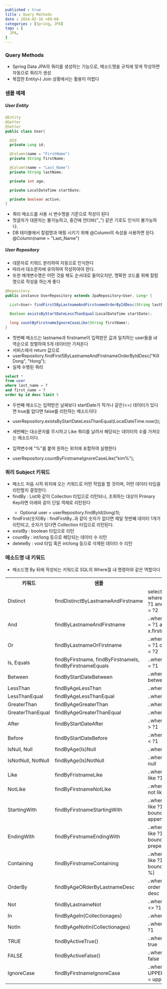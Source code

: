 ```yaml
---
published : true
title : Query Methods
date : 2024-02-16 +09:00
categories : [Spring, JPA]
tags : [
  JPA,
]
---
```

<!-- ![](/assets/img/Spring/aaaa.png){:style="border:1px solid #eaeaea; border-radius: 7px; padding: 0px;" } -->
<!-- ![](/assets/img/alg/4-1.png){:style="width:1000px" } -->

### Query Methods
- Spring Data JPA의 쿼리를 생성하는 기능으로, 메소드명을 규칙에 맞게 작성하면 자동으로 쿼리가 생성
- 복잡한 Entity나 Join 상황에서는 활용이 어렵다

### 샘플 예제

##### User Entity

```java
@Entity
@Getter
@Setter
public class User{

  @Id
  private Long id;

  @Column(name = "FirstName")
  private String firstName;

  @Column(name = "Last_Name")
  private String lastName;

  private int age;

  private LocalDateTime startDate;

  private boolean active;
}
```

- 쿼리 메소드를 사용 시 변수명을 기준으로 작성이 된다
- 첫글자가 대문자는 불가능하고, 중간에 언더바("_") 같은 기호도 인식이 불가능하다.
- DB 테이블에서 칼럼명과 매핑 시키기 위해 @Column의 속성을 사용하면 된다. @Column(name = "Last_Name")

##### User Repository

- 대문자로 키워드 분리하여 자동으로 인식한다
- 따라서 대소문자에 유의하여 작성하여야 한다.
- 또한 매개변수명은 어떤 것을 해도 순서대로 들어오지만, 명확한 코드를 위해 칼럼명으로 작성을 하는게 좋다

```java
@Repository
public instance UserRepository extends JpaRepository<User, Long> {

  List<User> findFirst5ByLastnameAndFirstnameOrderByIdDesc(String lastName, String firstName);

  Boolean existsByStartDateLessThanEqual(LocalDateTime startDate);

  long countByFirstnameIgnoreCaseLike(String firstName);
}
```

- 첫번째 메소드는 lastname과 firstname이 입력받은 값과 일치하는 user들을 id 역순으로 정렬하여 5개 데이터만 가져온다
- 서비스에서 return 값으로 
- userRepository.findFirst5ByLastnameAndFirstnameOrderByIdDesc("KillDong", "Hong");
- 실제 수행된 쿼리

```sql
select *
from user
where last_name = ?
and first_name = ?
order by id desc limit 5
```

- 두번째 메소드는 입력받은 날짜보다 startDate가 적거나 같은(<=) 데이터가 있다면 true를 없다면 false를 리턴하는 메소드이다
- userRepository.existsByStartDateLessThanEqual(LocalDateTime.now());

- 세번째는 대소문자를 무시하고 Like 쿼리를 날려서 해당되는 데이터의 수를 가져오는 메소드이다.
- 입력변수에 "%"를 붙여 원하는 위치에 포함하여 실행한다
- userRepository.countByFirstnameIgnoreCaseLike("kim%");

### 쿼리 Subject 키워드
- 메소드 처음 시작 위치에 오는 키워드로 어떤 작업을 할 것이며, 어떤 데이터 타입을 리턴할지 결정한다.
- findBy : List<User>와 같이 Collection 타입으로 리턴되나, 조회하는 대상이 Primary Key라면 아래와 같이 단일 객체로 리턴된다
  - Optional<User> user = userRepository.findById((long)1);
- findFirst(숫자)By : findFirstBy..과 같이 숫자가 없다면 제일 첫번째 데이터 1개가 리턴되고, 숫자가 있다면 Collection 타입으로 리턴된다.
- existBy : boolean 타입으로 리턴
- countBy : int/long 등으로 해당되는 데이터 수 리턴
- deleteBy : void 타입 혹은 int/long 등으로 삭제된 데이터 수 리턴

### 메소드명 내 키워드
- 메소드명 By 뒤에 작성되는 키워드로 SQL의 Where절 내 명령어와 같은 역할이다
<table>
  <tr>
    <th>키워드</th>
    <th>샘플</th>
    <th>JPQL</th>

  <tr>
    <td>Distinct</td>
    <td>findDistinctByLastnameAndFirstname</td>
    <td>select distinct ... where x.lastname = ?1 and x.firstname = ?2</td>

  <tr>
    <td>And</td>
    <td>findByLastnameAndFirstname</td>
    <td>..where x.lastname = ?1 and x.firstname = ?2</td>

  <tr>
    <td>Or</td>
    <td>findByLastnameOrFirstname</td>
    <td>..where x.lastanem = ?1 or x.firstname = ?2</td>

  <tr>
    <td>Is, Equals</td>
    <td>findByFirstname, findByFirstnameIs, findByFirstnameEquals</td>
    <td>..where x.firstname = ?1</td>

  <tr>
    <td>Between</td>
    <td>findByStartDateBetween</td>
    <td>..where x.startDate between ?1 and ?2</td>

  <tr>
    <td>LessThan</td>
    <td>findByAgeLessThan</td>
    <td>..where x.age < ?1</td>

  <tr>
    <td>LessThanEqual</td>
    <td>findByAgeLessThanEqual</td>
    <td>..where x.age <= ?1</td>

  <tr>
    <td>GreaterThan</td>
    <td>findByAgeGreaterThan</td>
    <td>..where x.age > ?1</td>

  <tr>
    <td>GreaterThanEqual</td>
    <td>findByAgeGreaterThanEqual</td>
    <td>..where x.age >= ?1</td>

  <tr>
    <td>After</td>
    <td>findByStartDateAfter</td>
    <td>..where x.startDate > ?1</td>

  <tr>
    <td>Before</td>
    <td>findByStartDateBefore</td>
    <td>..where x.startDate < ?1</td>

  <tr>
    <td>IsNull, Null</td>
    <td>findByAge(Is)Null</td>
    <td>..where x.age is null</td>

  <tr>
    <td>IsNotNull, NotNull</td>
    <td>findByAge(Is)NotNull</td>
    <td>..where x.age is not null</td>

  <tr>
    <td>Like</td>
    <td>findByFristnameLike</td>
    <td>..where x.firstname like ?1</td>

  <tr>
    <td>NotLike</td>
    <td>findByFirstnameNotLike</td>
    <td>..where x.firstname not like ?1</td>

  <tr>
    <td>StartingWith</td>
    <td>findByFirstnameStartingWith</td>
    <td>..where x.firstname like ?1(parameter bound with appended %)</td>

  <tr>
    <td>EndingWith</td>
    <td>findByFirstnameEndingWith</td>
    <td>..where x.firstname like ?1(parameter bound with prepended %)</td>

  <tr>
    <td>Containing</td>
    <td>findByFirstnameContaining</td>
    <td>..where x.firstname like ?1 (parameter bound wrapped in %)</td>

  <tr>
    <td>OrderBy</td>
    <td>findByAgeORderByLastnameDesc</td>
    <td>..where x.age = ?1 order by x.lastname desc</td>

  <tr>
    <td>Not</td>
    <td>findByLastnameNot</td>
    <td>..where x.lastname <> ?1</td>

  <tr>
    <td>In</td>
    <td>findByAgeIn(Collection<Age>ages)</td>
    <td>..where x.age in ?1</td>
  
  <tr>
    <td>NotIn</td>
    <td>findByAgeNotIn(Collection<Age>ages)</td>
    <td>..where x.age not in ?1</td>

  <tr>
    <td>TRUE</td>
    <td>findByActiveTrue()</td>
    <td>..where x.active = true</td>

  <tr>
    <td>FALSE</td>
    <td>findByActiveFalse()</td>
    <td>..where x.active = false</td>

  <tr>
    <td>IgnoreCase</td>
    <td>findByFirstnameIgnoreCase</td>
    <td>..where UPPER(x.firstname) = upper(?1)</td>

